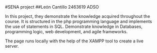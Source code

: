 #SENA project
##León Cantillo 2463619 ADSO

In this project, they demonstrate the knowledge acquired throughout the course. It is structured in the php programming language and implements the use of statements in SQL. Demonstrate knowledge in Databases, programming logic, web development, and agile frameworks.

The page runs locally with the help of the XAMPP tool to create a live server.
